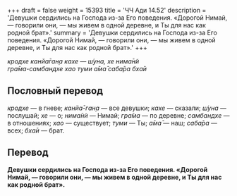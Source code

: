 +++
draft = false
weight = 15393
title = 'ЧЧ Ади 14.52'
description = 'Девушки сердились на Господа из-за Его поведения. «Дорогой Нимай, — говорили они, — мы живем в одной деревне, и Ты для нас как родной брат».'
summary = 'Девушки сердились на Господа из-за Его поведения. «Дорогой Нимай, — говорили они, — мы живем в одной деревне, и Ты для нас как родной брат».'
+++

_кродхе канйа̄ган̣а кахе — ш́уна, хе нима̄н̃и  
гра̄ма-самбандхе хао туми а̄ма̄ саба̄ра бха̄и_

## Пословный перевод

_кродхе_ — в гневе; _канйа̄_\-_ган̣а_ — все девушки; _кахе_ — сказали; _ш́уна_ — послушай; _хе_ — о; _нима̄н̃и_ — Нимай; _гра̄ма_ — по деревне; _самбандхе_ — в отношениях; _хао_ — существует; _туми_ — Ты; _а̄ма̄_ — наш; _саба̄ра_ — всех; _бха̄и_ — брат.

## Перевод

**Девушки сердились на Господа из-за Его поведения. «Дорогой Нимай, — говорили они, — мы живем в одной деревне, и Ты для нас как родной брат».**
